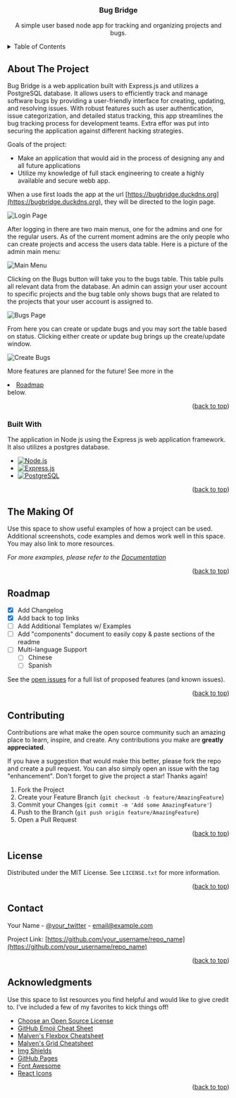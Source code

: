 <!-- Improved compatibility of back to top link: See: https://github.com/othneildrew/Best-README-Template/pull/73 -->
<a name="readme-top"></a>
<!--
*** Thanks for checking out the Best-README-Template. If you have a suggestion
*** that would make this better, please fork the repo and create a pull request
*** or simply open an issue with the tag "enhancement".
*** Don't forget to give the project a star!
*** Thanks again! Now go create something AMAZING! :D
-->


<!-- PROJECT LOGO -->
<br />
<div align="center">

  <h3 align="center">Bug Bridge</h3>

  <p align="center">
    A simple user based node app for tracking and organizing projects and bugs.
    <br />
  </p>
</div>



<!-- TABLE OF CONTENTS -->
<details>
  <summary>Table of Contents</summary>
  <ol>
    <li>
      <a href="#about-the-project">About The Project</a>
      <ul>
        <li><a href="#built-with">Built With</a></li>
      </ul>
    </li>
    <li><a href="#makingof">The Making Of</a></li>
    <li><a href="#roadmap">Roadmap</a></li>
  </ol>
</details>



<!-- ABOUT THE PROJECT -->
## About The Project

Bug Bridge is a web application built with Express.js and utilizes a PostgreSQL database. It allows users to efficiently track and manage software bugs by providing a user-friendly interface for creating, updating, and resolving issues. With robust features such as user authentication, issue categorization, and detailed status tracking, this app streamlines the bug tracking process for development teams. Extra effor was put into securing the application against different hacking strategies.

Goals of the project:
* Make an application that would aid in the process of designing any and all future applications
* Utilize my knowledge of full stack engineering to create a highly available and secure webb app.

When a use first loads the app at the url [https://bugbridge.duckdns.org](https://bugbridge.duckdns.org), they will be directed to the login page.

![Login Page](bugBridgeLogin.PNG)

After logging in there are two main menus, one for the admins and one for the regular users. As of the current moment admins are the only people who can create projects and access the users data table. Here is a picture of the admin main menu: 

![Main Menu](bugBridgeMainMenu.PNG)

Clicking on the Bugs button will take you to the bugs table. This table pulls all relevant data from the database. An admin can assign your user account to specific projects and the bug table only shows bugs that are related to the projects that your user account is assigned to. 

![Bugs Page](bugBridgeBugsPage.PNG)

From here you can create or update bugs and you may sort the table based on status. Clicking either create or update bug brings up the create/update window. 

![Create Bugs](bugBridgeCreateBugForm.PNG)

More features are planned for the future! See more in the <li><a href="#roadmap">Roadmap</a></li> below. 

<p align="right">(<a href="#readme-top">back to top</a>)</p>


### Built With

The application in Node js using the Express js web application framework. It also utilizes a postgres database.

* [![Node.js](https://img.shields.io/badge/node.js-339933?style=for-the-badge&logo=node.js&logoColor=white)](https://nodejs.org/)
* [![Express.js](https://img.shields.io/badge/express.js-000000?style=for-the-badge&logo=express&logoColor=white)](https://expressjs.com/)
* [![PostgreSQL](https://img.shields.io/badge/postgreSQL-336791?style=for-the-badge&logo=postgresql&logoColor=white)](https://www.postgresql.org/)

<p align="right">(<a href="#readme-top">back to top</a>)</p>



<!-- USAGE EXAMPLES -->
## The Making Of

Use this space to show useful examples of how a project can be used. Additional screenshots, code examples and demos work well in this space. You may also link to more resources.

_For more examples, please refer to the [Documentation](https://example.com)_

<p align="right">(<a href="#readme-top">back to top</a>)</p>



<!-- ROADMAP -->
## Roadmap

- [x] Add Changelog
- [x] Add back to top links
- [ ] Add Additional Templates w/ Examples
- [ ] Add "components" document to easily copy & paste sections of the readme
- [ ] Multi-language Support
    - [ ] Chinese
    - [ ] Spanish

See the [open issues](https://github.com/othneildrew/Best-README-Template/issues) for a full list of proposed features (and known issues).

<p align="right">(<a href="#readme-top">back to top</a>)</p>



<!-- CONTRIBUTING -->
## Contributing

Contributions are what make the open source community such an amazing place to learn, inspire, and create. Any contributions you make are **greatly appreciated**.

If you have a suggestion that would make this better, please fork the repo and create a pull request. You can also simply open an issue with the tag "enhancement".
Don't forget to give the project a star! Thanks again!

1. Fork the Project
2. Create your Feature Branch (`git checkout -b feature/AmazingFeature`)
3. Commit your Changes (`git commit -m 'Add some AmazingFeature'`)
4. Push to the Branch (`git push origin feature/AmazingFeature`)
5. Open a Pull Request

<p align="right">(<a href="#readme-top">back to top</a>)</p>



<!-- LICENSE -->
## License

Distributed under the MIT License. See `LICENSE.txt` for more information.

<p align="right">(<a href="#readme-top">back to top</a>)</p>



<!-- CONTACT -->
## Contact

Your Name - [@your_twitter](https://twitter.com/your_username) - email@example.com

Project Link: [https://github.com/your_username/repo_name](https://github.com/your_username/repo_name)

<p align="right">(<a href="#readme-top">back to top</a>)</p>



<!-- ACKNOWLEDGMENTS -->
## Acknowledgments

Use this space to list resources you find helpful and would like to give credit to. I've included a few of my favorites to kick things off!

* [Choose an Open Source License](https://choosealicense.com)
* [GitHub Emoji Cheat Sheet](https://www.webpagefx.com/tools/emoji-cheat-sheet)
* [Malven's Flexbox Cheatsheet](https://flexbox.malven.co/)
* [Malven's Grid Cheatsheet](https://grid.malven.co/)
* [Img Shields](https://shields.io)
* [GitHub Pages](https://pages.github.com)
* [Font Awesome](https://fontawesome.com)
* [React Icons](https://react-icons.github.io/react-icons/search)

<p align="right">(<a href="#readme-top">back to top</a>)</p>
